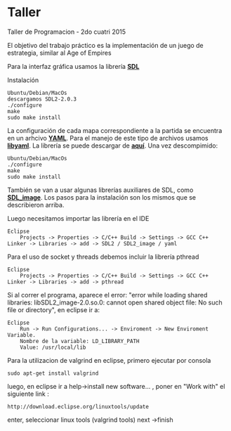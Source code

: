# Taller
Taller de Programacion - 2do cuatri 2015

El objetivo del trabajo práctico es la implementación de un juego de estrategia, similar al Age of Empires

Para la interfaz gráfica usamos la librería [**SDL**](https://www.libsdl.org/download-2.0.php)

Instalación
```	
Ubuntu/Debian/MacOs
descargamos SDL2-2.0.3
./configure
make
sudo make install
```
La configuración de cada mapa correspondiente a la partida se encuentra en un arhcivo [**YAML**](http://yaml.org/). Para el manejo de este tipo de archivos usamos [**libyaml**](http://pyyaml.org/wiki/LibYAML). La librería se puede descargar de [**aquí**](http://pyyaml.org/download/libyaml/). Una vez descompimido:
```
Ubuntu/Debian/MacOs
./configure
make
sudo make install
```

También se van a usar algunas librerías auxiliares de SDL, como [**SDL_image**](https://www.libsdl.org/projects/SDL_image/). Los pasos para la instalación son los mismos que se describieron arriba.

Luego necesitamos importar las librería en el IDE
```
Eclipse
	Projects -> Properties -> C/C++ Build -> Settings -> GCC C++ Linker -> Libraries -> add -> SDL2 / SDL2_image / yaml
```

Para el uso de socket y threads debemos incluir la librería pthread
```
Eclipse
	Projects -> Properties -> C/C++ Build -> Settings -> GCC C++ Linker -> Libraries -> add -> pthread
```


Si al correr el programa, aparece el error: "error while loading shared libraries:
libSDL2_image-2.0.so.0: cannot open shared object file: No such file or directory", en eclipse ir a:
```
Eclipse
	Run -> Run Configurations... -> Enviroment -> New Enviroment Variable. 
	Nombre de la variable: LD_LIBRARY_PATH
	Value: /usr/local/lib
```

Para la utilizacion de valgrind en eclipse, primero ejecutar por consola
```
sudo apt-get install valgrind
```

luego, en eclipse ir a help->install new software... , poner en "Work with" el siguiente link :  
```
http://download.eclipse.org/linuxtools/update
```

enter, seleccionar linux tools (valgrind tools)  next ->finish
